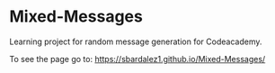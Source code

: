 # Mixed-Messages

Learning project for random message generation for Codeacademy.

To see the page go to: https://sbardalez1.github.io/Mixed-Messages/

